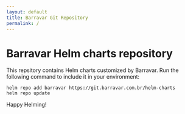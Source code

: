 ```yaml
---
layout: default
title: Barravar Git Repository
permalink: /
---
```


# Barravar Helm charts repository

This repsitory contains Helm charts customized by Barravar. Run the following command to include it in your environment:

```
helm repo add barravar https://git.barravar.com.br/helm-charts
helm repo update
```

Happy Helming!
